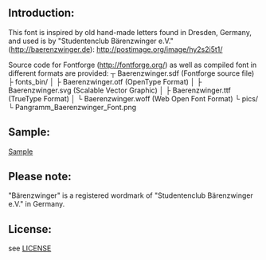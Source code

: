 ﻿Introduction:
-------------
This font is inspired by old hand-made letters found in Dresden, Germany, and used is by "Studentenclub Bärenzwinger e.V." (http://baerenzwinger.de):
http://postimage.org/image/hy2s2i5t1/

Source code for Fontforge (http://fontforge.org/) as well as compiled font in different formats are provided:
┬ Baerenzwinger.sdf (Fontforge source file)
├ fonts_bin/
│	├ Baerenzwinger.otf (OpenType Format)
│	├ Baerenzwinger.svg (Scalable Vector Graphic)
│	├ Baerenzwinger.ttf (TrueType Format)
│	└ Baerenzwinger.woff (Web Open Font Format)
└ pics/
	└ Pangramm_Baerenzwinger_Font.png

Sample:
-------
[Sample](./pics/Pangramm_Baerenzwinger_Font.png)

Please note:
------------
"Bärenzwinger" is a registered wordmark of "Studentenclub Bärenzwinger e.V." in Germany.

License:
--------
see [LICENSE](./LICENSE)
